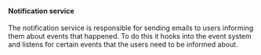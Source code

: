 #### Notification service

The notification service is responsible for sending emails to users informing them about events that happened. To do this it hooks into the event system and listens for certain events that the users need to be informed about.

